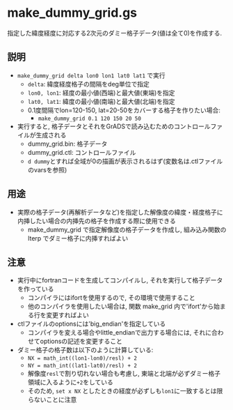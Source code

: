 # make_dummy_grid.gs
指定した緯度経度に対応する2次元のダミー格子データ(値は全て0)を作成する.

## 説明
- `make_dummy_grid delta lon0 lon1 lat0 lat1` で実行
    - `delta`: 緯度経度格子の間隔をdeg単位で指定
    - `lon0, lon1`: 経度の最小値(西端)と最大値(東端)を指定
    - `lat0, lat1`: 緯度の最小値(南端)と最大値(北端)を指定
    - 0.1度間隔でlon=120-150, lat=20-50をカバーする格子を作りたい場合:
        - `make_dummy_grid 0.1 120 150 20 50`
- 実行すると, 格子データとそれをGrADSで読み込むためのコントロールファイルが生成される
    - dummy_grid.bin: 格子データ
    - dummy_grid.ctl: コントロールファイル
    - `d dummy`とすれば全域が0の描画が表示されるはず(変数名は.ctlファイルのvarsを参照)

## 用途
- 実際の格子データ(再解析データなど)を指定した解像度の緯度・経度格子に内挿したい場合の内挿先の格子を作成する際に使用できる
    - make_dummy_grid で指定解像度の格子データを作成し, 組み込み関数の lterp でダミー格子に内挿すればよい

## 注意
- 実行中にfortranコードを生成してコンパイルし, それを実行して格子データを作っている
    - コンパイラにはifortを使用するので, その環境で使用すること
    - 他のコンパイラを使用したい場合は, 関数 make_grid 内で'ifort'から始まる行を変更すればよい
- ctlファイルのoptionsには'big_endian'を指定している
    - コンパイラを変える場合やlittle_endianで出力する場合には, それに合わせてoptionsの記述を変更すること
- ダミー格子の格子数は以下のように計算している:
    - `NX = math_int((lon1-lon0)/resl) + 2`
    - `NY = math_int((lat1-lat0)/resl) + 2`
    - 解像度`resl`で割り切れない場合も考慮し, 東端と北端が必ずダミー格子領域に入るように`+2`をしている
    - そのため, `set x NX` としたときの経度が必ずしも`lon1`に一致するとは限らないことに注意

